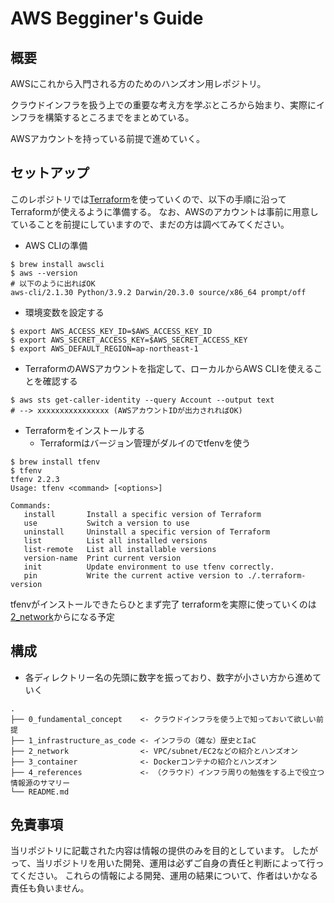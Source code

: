 # AWS Begginer's Guide

## 概要
AWSにこれから入門される方のためのハンズオン用レポジトリ。

クラウドインフラを扱う上での重要な考え方を学ぶところから始まり、実際にインフラを構築するところまでをまとめている。

AWSアカウントを持っている前提で進めていく。

## セットアップ
このレポジトリでは[Terraform](https://www.terraform.io/)を使っていくので、以下の手順に沿ってTerraformが使えるように準備する。
なお、AWSのアカウントは事前に用意していることを前提にしていますので、まだの方は調べてみてください。

- AWS CLIの準備

```
$ brew install awscli
$ aws --version
# 以下のように出ればOK
aws-cli/2.1.30 Python/3.9.2 Darwin/20.3.0 source/x86_64 prompt/off
```

- 環境変数を設定する

```
$ export AWS_ACCESS_KEY_ID=$AWS_ACCESS_KEY_ID
$ export AWS_SECRET_ACCESS_KEY=$AWS_SECRET_ACCESS_KEY
$ export AWS_DEFAULT_REGION=ap-northeast-1
```

- TerraformのAWSアカウントを指定して、ローカルからAWS CLIを使えることを確認する

```
$ aws sts get-caller-identity --query Account --output text
# --> xxxxxxxxxxxxxxxx (AWSアカウントIDが出力されればOK)
```

- Terraformをインストールする
  - Terraformはバージョン管理がダルイのでtfenvを使う

```
$ brew install tfenv
$ tfenv
tfenv 2.2.3
Usage: tfenv <command> [<options>]

Commands:
   install       Install a specific version of Terraform
   use           Switch a version to use
   uninstall     Uninstall a specific version of Terraform
   list          List all installed versions
   list-remote   List all installable versions
   version-name  Print current version
   init          Update environment to use tfenv correctly.
   pin           Write the current active version to ./.terraform-version
```

tfenvがインストールできたらひとまず完了
terraformを実際に使っていくのは[2_network](./README.md)からになる予定

## 構成
- 各ディレクトリー名の先頭に数字を振っており、数字が小さい方から進めていく

```
.
├── 0_fundamental_concept    <- クラウドインフラを使う上で知っておいて欲しい前提
├── 1_infrastructure_as_code <- インフラの（雑な）歴史とIaC
├── 2_network                <- VPC/subnet/EC2などの紹介とハンズオン
├── 3_container              <- Dockerコンテナの紹介とハンズオン
├── 4_references             <- （クラウド）インフラ周りの勉強をする上で役立つ情報源のサマリー
└── README.md
```

## 免責事項
当リポジトリに記載された内容は情報の提供のみを目的としています。
したがって、当リポジトリを用いた開発、運用は必ずご自身の責任と判断によって行ってください。
これらの情報による開発、運用の結果について、作者はいかなる責任も負いません。
